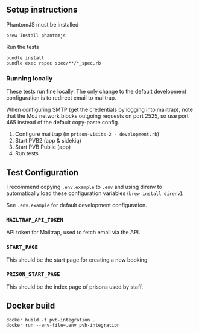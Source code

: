 ## Setup instructions

PhantomJS must be installed

	brew install phantomjs

Run the tests

	bundle install
	bundle exec rspec spec/**/*_spec.rb

### Running locally

These tests run fine locally. The only change to the default development configuration is to redirect email to mailtrap.

When configuring SMTP (get the credentials by logging into mailtrap), note that the MoJ network blocks outgoing requests on port 2525, so use port 465 instead of the default copy-paste config.

1. Configure mailtrap (in `prison-visits-2 - development.rb`)
2. Start PVB2 (app & sidekiq)
3. Start PVB Public (app)
4. Run tests

## Test Configuration

I recommend copying `.env.example` to `.env` and using direnv to automatically load these configuration variables (`brew install direnv`).

See `.env.example` for default development configuration.

### `MAILTRAP_API_TOKEN`
API token for Mailtrap, used to fetch email via the API.

### `START_PAGE`
This should be the start page for creating a new booking.

### `PRISON_START_PAGE`
This should be the index page of prisons used by staff.

## Docker build

	docker build -t pvb-integration .
	docker run --env-file=.env pvb-integration
